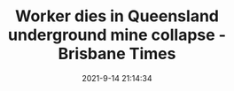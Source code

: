 ---
"title": "Worker dies in Queensland underground mine collapse - Brisbane Times"
"date": "2021-9-14 21:14:34"
"feed_name": "GOOGLENEWSMINING"
"feed_website": "https://news.google.com/search?q=mining%2Bincident&hl=en-US&gl=US&ceid=US:en"
"feed_rss": "https://news.google.com/rss/search?q=mining%2Bincident&hl=en-US&gl=US&ceid=US:en"
"link": "https://www.brisbanetimes.com.au/national/queensland/man-airlifted-to-hospital-after-qld-underground-mine-collapse-20210915-p58rpw.html"
"file": "_posts/2021-1-1-a3dff7147f4c7668dc349d02e8192bc0b73df8f7.md"
"accident": "1"
"drilling": "1"
"dead": "0"
"injured": "1"
---